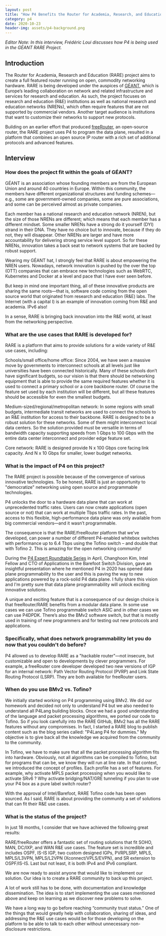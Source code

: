 ```yaml
---
layout: post
title: "How P4 Benefits the Router for Academia, Research, and Education (RARE) Project"
category: p4
date: 2020-10-23
header-img: assets/p4-background.png
---
```


*Editor Note: In this interview, Frédéric Loui discusses how P4 is being used in the GÉANT RARE Project.*

## Introduction ##

The Router for Academia, Research and Education (RARE) project aims to create a full featured router running on open, commodity networking hardware. RARE is being developed under the auspices of [GÉANT](http://www.geant.org/), which is Europe’s leading collaboration on network and related infrastructure and services for research and education. As such, the project focuses on research and education (R&E) institutions as well as national research and education networks (NRENs), which often require features that are not supported by commercial vendors. Another target audience is institutions that want to customize their networks to support new protocols.

Building on an earlier effort that produced [freeRouter](http://freerouter.nop.hu/), an open-source router, the RARE project uses P4 to program the data plane, resulted in a platform that combines an open source IP router with a rich set of additional protocols and advanced features.

## Interview ##

### How does the project fit within the goals of GÉANT? ###
GÉANT is an association whose founding members are from the European Union and around 40 countries in Europe. Within this community, the members have different organizational structures and funding schemes—e.g., some are government-owned companies, some are pure associations, and some can be perceived almost as private companies. 

Each member has a national research and education network (NREN), but the size of those NRENs are different; which means that each member has a different mindset. Some smaller NRENs have a strong do it yourself (DYI) strand in their DNA. They have no choice but to innovate, because if they do not, they will disappear. Other NRENs are larger and have more accountability for delivering strong service level support. So for these NRENs, innovation takes a back seat to network systems that are backed by robust support.

Wearing my GÉANT hat, I strongly feel that RARE is about empowering the NREN users. Nowadays, network innovation is pushed by the over the top (OTT) companies that can embrace new technologies such as WebRTC, Kubernetes and Docker at a level and pace that I have ever seen before.

But keep in mind one important thing, all of these innovative products are sharing the same roots—that is, software code coming from the open source world that originated from research and education (R&E) labs. The Internet (with a capital I) is an example of innovation coming from R&E and academia. IPv6 also!

In a sense, RARE is bringing back innovation into the R&E world, at least from the networking perspective.

### What are the use cases that RARE is developed for? ###
RARE is a platform that aims to provide solutions for a wide variety of R&E use cases, including:

Schools/small office/home office: Since 2004, we have seen a massive move by governments to interconnect schools at all levels just like universities have been connected historically.  Many of these schools don’t have significant budgets, so our vision is that there should be networking equipment that is able to provide the same required features whether it is used to connect a primary school or a core backbone router. Of course the feature set used by each institution will be different, but all these features should be accessible for even the smallest budgets. 

Medium-sized/regional/metropolitan network: In some regions with small budgets, intermediate transit networks are used to connect the schools to an R&E institution for access to their backbone. RARE is designed to be a robust solution for these networks. Some of them might interconnect local data centers. So the solution provided must be versatile in terms of bandwidth capacity supporting speeds from 1 Gbps to 100 Gbps with the entire data center interconnect and provider edge feature set.

Core network: RARE is designed provide N x 100 Gbps core facing link capacity. And N x 10 Gbps for smaller, lower budget networks.

### What is the impact of P4 on this project? ###
The RARE project is possible because of the convergence of various innovative technologies. To be honest, RARE is just an opportunity to "democratize" networking using open source and programmable technologies.

P4 unlocks the door to a hardware data plane that can work at unprecedented traffic rates. Users can now create applications (open source or not) that can work at multiple Tbps traffic rates. In the past, access to this flexible, high-performance data plane was only available from big commercial vendors—and it wasn’t programmable.

The consequence is that the RARE/freeRouter platform that we’ve developed, can power a number of different P4-enabled whitebox switches with performance up to 6.4 Tbps using the Tofino switch – and double that with Tofino 2. This is amazing for the open networking community!

During the [P4 Expert Roundtable Series](https://p4.org/events/2020-p4-summit/) in April, Changhoon Kim, Intel Fellow and CTO of Applications in the Barefoot Switch Division, gave an insightful presentation where he mentioned P4 in 2020 has opened data plane programmability to the user and this is paving the way to new applications powered by a rock-solid P4 data plane. I fully share this vision and I'm pretty sure that data plane programmability will unlock exciting innovative solutions. 

A unique and exciting feature that is a consequence of our design choice is that freeRouter/RARE benefits from a modular data plane. In some use cases we can use Tofino programmable switch ASIC and in other cases we can use P4DPDK. There’s also the BMv2 software switch, but that is mostly used in training of new programmers and for testing out new protocols and applications. 

### Specifically, what does network programmability let you do now that you couldn't do before? ###
P4 allowed us to develop RARE as a "hackable router"—not insecure, but customizable and open to developments by clever programmers. For example, a freeRouter core developer developed two new versions of IGP for an internal network: Path Vector Routing Protocol (PVRP) and Link State Routing Protocol (LSRP). They are both available for freeRouter users.

### When do you use BMv2 vs. Tofino? ###
We initially started working on P4 programming using BMv2. We did our homework and decided not only to understand P4 but we also needed to understand all P4Lang building blocks. Once we had a good understanding of the language and packet processing algorithms, we ported our code to Tofino. So if you look carefully into the RARE GitHub, BMv2 has all the RARE features without any compromises. In fact, I started a RARE blog to publish content such as the blog series called: "P4Lang P4 for dummies." My objective is to give back all the knowledge we acquired from the community to the community.

In Tofino, we have to make sure that all the packet processing algorithm fits into hardware. Obviously, not all algorithms can be compiled to Tofino, but for programs that can be, we know they will run at line rate.  In that context, we introduced the concept of profiles. Each profile has a set of features. For example, why activate MPLS packet processing when you would like to activate SRv6 ? Why activate bridging/NAT/GRE tunneling if you plan to use your P4 box as a pure label switch router?

With the approval of Intel/Barefoot, RARE Tofino code has been open sourced. As I said, RARE is about providing the community a set of solutions that can fit their R&E use cases.

### What is the status of the project? ###
In just 18 months, I consider that we have achieved the following great results:

RARE/freeRouter offers a fantastic set of routing solutions that fit SOHO, MAN, DC/IXP, and WAN R&E use cases. The feature set is incredible and includes OSPF, IS-IS IGP, two custom designed IGPs, PVRPLSRP, MPLS, MPLS/L3VPN, MPLS/L2VPN (Xconnect/VPLS/EVPN), and SR extension to OSPF/IS-IS. Last but not least, it is both IPv4 and IPv6 compliant.

We are now ready to assist anyone that would like to implement our solution. Our idea is to create a RARE community to back up this project.

A lot of work still has to be done, with documentation and knowledge dissemination. The idea is to start implementing the use cases mentioned above and keep on learning as we discover new problems to solve. 

We have a long way to go before reaching “community trust status.” One of the things that would greatly help with collaboration, sharing of ideas, and addressing the R&E use cases would be for those developing on the platform to be able to talk to each other without unnecessary non-disclosure restrictions. 


